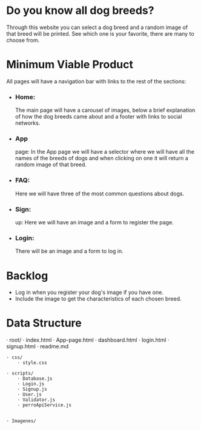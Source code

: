 <h1>Do you know all dog breeds?</h1>

<p> Through this website you can select a dog breed and a random image of that breed will be printed. See which one is your favorite, there are many to choose from.</p>


<h1>Minimum Viable Product</h1>

All pages will have a navigation bar with links to the rest of the sections:

- <h3>Home:</h3> The main page will have a carousel of images, below a brief explanation of how the dog breeds came about and a footer with links to social networks.

- <h3>App</h3> page: In the App page we will have a selector where we will have all the names of the breeds of dogs and when clicking on one it will return a random image of that breed.

- <h3>FAQ:</h3> Here we will have three of the most common questions about dogs.

- <h3>Sign:</h3> up: Here we will have an image and a form to register the page.

- <h3>Login:</h3> There will be an image and a form to log in.



<h1>Backlog</h1>

- Log in when you register your dog's image if you have one.
- Include the image to get the characteristics of each chosen breed.


<h1>Data Structure</h1>

· root/
    · index.html
    · App-page.html
    · dashboard.html
    · login.html
    · signup.html
    · readme.md

    · css/
        · style.css

    · scripts/
        · Database.js
        · Login.js
        · Signup.js
        · User.js
        · Validator.js
        · perroApiService.js

    
    · Imagenes/
    